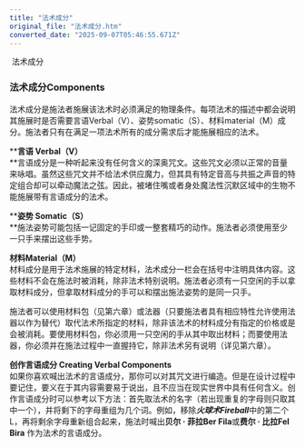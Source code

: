```yaml
---
title: "法术成分"
original_file: "法术成分.htm"
converted_date: "2025-09-07T05:46:55.671Z"
---
```


﻿ 法术成分  

### 法术成分Components

法术成分是施法者施展该法术时必须满足的物理条件。每项法术的描述中都会说明其施展时是否需要言语Verbal（V）、姿势somatic（S）、材料material（M）成分。施法者只有在满足一项法术所有的成分需求后才能施展相应的法术。

****言语 Verbal（V）**  
**言语成分是一种听起来没有任何含义的深奥咒文。这些咒文必须以正常的音量来咏唱。虽然这些咒文并不给法术供应魔力，但其具有特定音高与共振之声音的特定组合却可以牵动魔法之弦。因此，被堵住嘴或者身处魔法性沉默区域中的生物不能施展带有言语成分的法术。

****姿势 Somatic（S）**  
**施法姿势可能包括一记固定的手印或一整套精巧的动作。施法者必须使用至少一只手来摆出这些手势。

****材料Material（M）****  
材料成分是用于法术施展的特定材料，法术成分一栏会在括号中注明具体内容。这些材料不会在施法时被消耗，除非法术特别说明。施法者必须有一只空闲的手以拿取材料成分，但拿取材料成分的手可以和摆出施法姿势的是同一只手。

施法者可以使用材料包（见第六章）或法器（只要施法者具有相应特性允许使用法器以作为替代）取代法术所指定的材料，除非该法术的材料成分有指定的价格或是会被消耗。要使用材料包，你必须用一只空闲的手从其中取出材料；而要使用法器，你必须并在施法过程中一直握持它，除非法术另有说明（详见第六章）。

**创作言语成分 Creating Verbal Components**  
如果你喜欢喊出法术的言语成分，那你可以对其咒文进行编造。但是在设计过程中要记住，要义在于其内容需要易于说出，且不应当在现实世界中具有任何含义。创作言语成分时可以参考以下方法：首先取法术的名字（若出现重复的字母则只取其中一个），并将剩下的字母重组为几个词。例如，移除***火球术Fireball***中的第二个L，再将剩余字母重新组合起来，施法时喊出**贝尔 · 菲拉Ber Fila**或**费尔 · 比拉Fel Bira** 作为法术的言语成分。